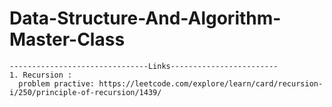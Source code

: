 # Data-Structure-And-Algorithm-Master-Class

```
-------------------------------Links------------------------
1. Recursion :
  problem practive: https://leetcode.com/explore/learn/card/recursion-i/250/principle-of-recursion/1439/
